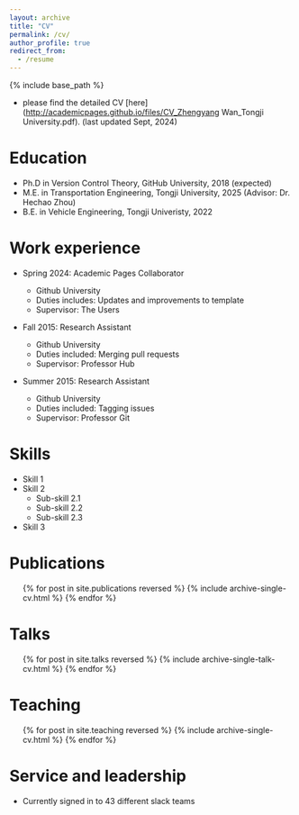```yaml
---
layout: archive
title: "CV"
permalink: /cv/
author_profile: true
redirect_from:
  - /resume
---
```


{% include base_path %}

* please find the detailed CV [here](http://academicpages.github.io/files/CV_Zhengyang Wan_Tongji University.pdf). (last updated Sept, 2024)

Education
======
* Ph.D in Version Control Theory, GitHub University, 2018 (expected)
* M.E. in Transportation Engineering, Tongji University, 2025 (Advisor: Dr. Hechao Zhou)
* B.E. in Vehicle Engineering, Tongji Univeristy, 2022

Work experience
======
* Spring 2024: Academic Pages Collaborator
  * Github University
  * Duties includes: Updates and improvements to template
  * Supervisor: The Users

* Fall 2015: Research Assistant
  * Github University
  * Duties included: Merging pull requests
  * Supervisor: Professor Hub

* Summer 2015: Research Assistant
  * Github University
  * Duties included: Tagging issues
  * Supervisor: Professor Git
  
Skills
======
* Skill 1
* Skill 2
  * Sub-skill 2.1
  * Sub-skill 2.2
  * Sub-skill 2.3
* Skill 3

Publications
======
  <ul>{% for post in site.publications reversed %}
    {% include archive-single-cv.html %}
  {% endfor %}</ul>
  
Talks
======
  <ul>{% for post in site.talks reversed %}
    {% include archive-single-talk-cv.html  %}
  {% endfor %}</ul>
  
Teaching
======
  <ul>{% for post in site.teaching reversed %}
    {% include archive-single-cv.html %}
  {% endfor %}</ul>
  
Service and leadership
======
* Currently signed in to 43 different slack teams
